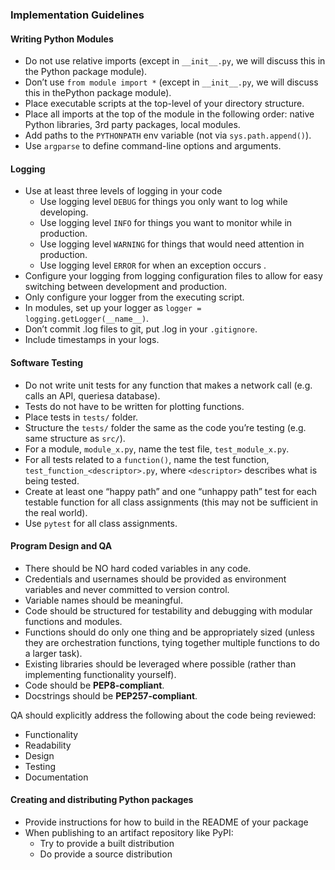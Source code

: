 
### Implementation Guidelines
#### Writing Python Modules
- Do not use relative imports (except in `__init__.py`, we will discuss this in the Python package module).
- Don’t use `from module import *` (except in `__init__.py`, we will discuss this in thePython package module).
- Place executable scripts at the top-level of your directory structure.
- Place all imports at the top of the module in the following order: native Python libraries, 3rd party packages, local modules.
- Add paths to the `PYTHONPATH` env variable (not via `sys.path.append()`).
- Use `argparse` to define command-line options and arguments.

#### Logging
- Use at least three levels of logging in your code
  + Use logging level `DEBUG` for things you only want to log while developing.
  + Use logging level `INFO` for things you want to monitor while in production.
  + Use logging level `WARNING` for things that would need attention in production.
  + Use logging level `ERROR` for when an exception occurs .
- Configure your logging from logging configuration files to allow for easy switching between
development and production.
- Only configure your logger from the executing script.
- In modules, set up your logger as `logger = logging.getLogger(__name__)`.
- Don’t commit .log files to git, put .log in your `.gitignore`.
- Include timestamps in your logs.

#### Software Testing
- Do not write unit tests for any function that makes a network call (e.g. calls an API, queriesa database).
- Tests do not have to be written for plotting functions.
- Place tests in `tests/` folder.
- Structure the `tests/` folder the same as the code you’re testing (e.g. same structure as `src/`).
- For a module, `module_x.py`, name the test file, `test_module_x.py`.
- For all tests related to a `function()`, name the test function, `test_function_<descriptor>.py`, where `<descriptor>`
  describes what is being tested. 
- Create at least one “happy path” and one “unhappy path” test for each testable function for all class assignments 
  (this may not be sufficient in the real world).
- Use `pytest` for all class assignments.

#### Program Design and QA
- There should be NO hard coded variables in any code.
- Credentials and usernames should be provided as environment variables and never committed to version control.
- Variable names should be meaningful.
- Code should be structured for testability and debugging with modular functions and modules.
- Functions should do only one thing and be appropriately sized (unless they are orchestration functions, tying together 
multiple functions to do a larger task).
- Existing libraries should be leveraged where possible (rather than implementing functionality yourself).
- Code should be **PEP8-compliant**.
- Docstrings should be **PEP257-compliant**.


QA should explicitly address the following about the code being reviewed:
- Functionality
- Readability
- Design
- Testing
- Documentation

#### Creating and distributing Python packages
- Provide instructions for how to build in the README of your package
- When publishing to an artifact repository like PyPI:
  + Try to provide a built distribution
  + Do provide a source distribution
